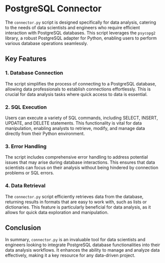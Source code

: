 # PostgreSQL Connector

The `connector.py` script is designed specifically for data analysis, catering to the needs of data scientists and engineers who require efficient interaction with PostgreSQL databases. This script leverages the `psycopg2` library, a robust PostgreSQL adapter for Python, enabling users to perform various database operations seamlessly.

## Key Features

### 1. Database Connection
The script simplifies the process of connecting to a PostgreSQL database, allowing data professionals to establish connections effortlessly. This is crucial for data analysis tasks where quick access to data is essential.

### 2. SQL Execution
Users can execute a variety of SQL commands, including SELECT, INSERT, UPDATE, and DELETE statements. This functionality is vital for data manipulation, enabling analysts to retrieve, modify, and manage data directly from their Python environment.

### 3. Error Handling
The script includes comprehensive error handling to address potential issues that may arise during database interactions. This ensures that data scientists can focus on their analysis without being hindered by connection problems or SQL errors.

### 4. Data Retrieval
The `connector.py` script efficiently retrieves data from the database, returning results in formats that are easy to work with, such as lists or dictionaries. This feature is particularly beneficial for data analysis, as it allows for quick data exploration and manipulation.

## Conclusion
In summary, `connector.py` is an invaluable tool for data scientists and engineers looking to integrate PostgreSQL database functionalities into their data analysis workflows. It enhances the ability to manage and analyze data effectively, making it a key resource for any data-driven project.
